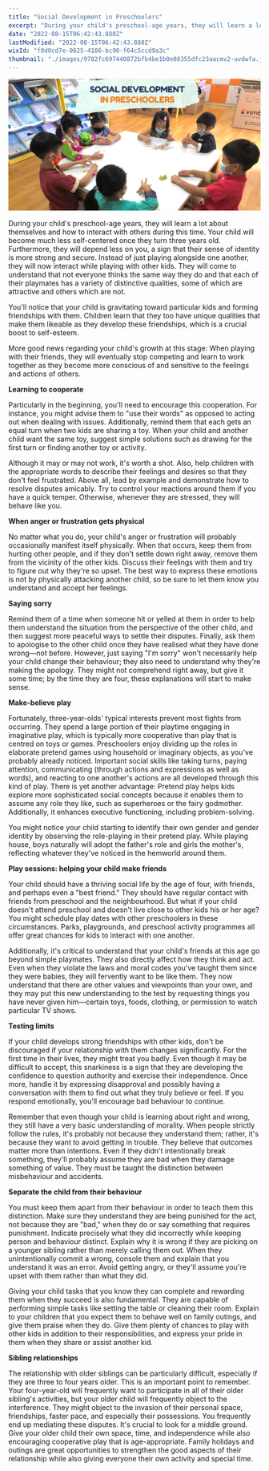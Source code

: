 ```yaml
---
title: "Social Development in Preschoolers"
excerpt: "During your child's preschool-age years, they will learn a lot about themselves and how to interact with others during this time. Your..."
date: "2022-08-15T06:42:43.880Z"
lastModified: "2022-08-15T06:42:43.880Z"
wixId: "f0d0cd7e-0625-4186-bc90-f64c5ccd9a3c"
thumbnail: "./images/9782fc697440872bfb4be1b0e08355dfc23aacmv2-uvdwfa.jpg"
---
```


![](./images/9782fc697440872bfb4be1b0e08355dfc23aacmv2-uvdwfa.jpg)

During your child's preschool-age years, they will learn a lot about themselves and how to interact with others during this time. Your child will become much less self-centered once they turn three years old. Furthermore, they will depend less on you, a sign that their sense of identity is more strong and secure. Instead of just playing alongside one another, they will now interact while playing with other kids. They will come to understand that not everyone thinks the same way they do and that each of their playmates has a variety of distinctive qualities, some of which are attractive and others which are not.

You'll notice that your child is gravitating toward particular kids and forming friendships with them. Children learn that they too have unique qualities that make them likeable as they develop these friendships, which is a crucial boost to self-esteem.

More good news regarding your child's growth at this stage: When playing with their friends, they will eventually stop competing and learn to work together as they become more conscious of and sensitive to the feelings and actions of others.

**Learning to cooperate**

Particularly in the beginning, you'll need to encourage this cooperation. For instance, you might advise them to "use their words" as opposed to acting out when dealing with issues. Additionally, remind them that each gets an equal turn when two kids are sharing a toy. When your child and another child want the same toy, suggest simple solutions such as drawing for the first turn or finding another toy or activity.

Although it may or may not work, it's worth a shot. Also, help children with the appropriate words to describe their feelings and desires so that they don't feel frustrated. Above all, lead by example and demonstrate how to resolve disputes amicably. Try to control your reactions around them if you have a quick temper. Otherwise, whenever they are stressed, they will behave like you.

**When anger or frustration gets physical**

No matter what you do, your child's anger or frustration will probably occasionally manifest itself physically. When that occurs, keep them from hurting other people, and if they don't settle down right away, remove them from the vicinity of the other kids. Discuss their feelings with them and try to figure out why they're so upset. The best way to express these emotions is not by physically attacking another child, so be sure to let them know you understand and accept her feelings.

**Saying sorry**

Remind them of a time when someone hit or yelled at them in order to help them understand the situation from the perspective of the other child, and then suggest more peaceful ways to settle their disputes. Finally, ask them to apologise to the other child once they have realised what they have done wrong—not before. However, just saying "I'm sorry" won't necessarily help your child change their behaviour; they also need to understand why they're making the apology. They might not comprehend right away, but give it some time; by the time they are four, these explanations will start to make sense.

**Make-believe play**

Fortunately, three-year-olds' typical interests prevent most fights from occurring. They spend a large portion of their playtime engaging in imaginative play, which is typically more cooperative than play that is centred on toys or games. Preschoolers enjoy dividing up the roles in elaborate pretend games using household or imaginary objects, as you've probably already noticed. Important social skills like taking turns, paying attention, communicating (through actions and expressions as well as words), and reacting to one another's actions are all developed through this kind of play. There is yet another advantage: Pretend play helps kids explore more sophisticated social concepts because it enables them to assume any role they like, such as superheroes or the fairy godmother. Additionally, it enhances executive functioning, including problem-solving.

You might notice your child starting to identify their own gender and gender identity by observing the role-playing in their pretend play. While playing house, boys naturally will adopt the father's role and girls the mother's, reflecting whatever they've noticed in the hemworld around them.

**Play sessions: helping your child make friends**

Your child should have a thriving social life by the age of four, with friends, and perhaps even a "best friend." They should have regular contact with friends from preschool and the neighbourhood. But what if your child doesn't attend preschool and doesn't live close to other kids his or her age? You might schedule play dates with other preschoolers in these circumstances. Parks, playgrounds, and preschool activity programmes all offer great chances for kids to interact with one another.

Additionally, it's critical to understand that your child's friends at this age go beyond simple playmates. They also directly affect how they think and act. Even when they violate the laws and moral codes you've taught them since they were babies, they will fervently want to be like them. They now understand that there are other values and viewpoints than your own, and they may put this new understanding to the test by requesting things you have never given him—certain toys, foods, clothing, or permission to watch particular TV shows.

**Testing limits**

If your child develops strong friendships with other kids, don't be discouraged if your relationship with them changes significantly. For the first time in their lives, they might treat you badly. Even though it may be difficult to accept, this snarkiness is a sign that they are developing the confidence to question authority and exercise their independence. Once more, handle it by expressing disapproval and possibly having a conversation with them to find out what they truly believe or feel. If you respond emotionally, you'll encourage bad behaviour to continue.

Remember that even though your child is learning about right and wrong, they still have a very basic understanding of morality. When people strictly follow the rules, it's probably not because they understand them; rather, it's because they want to avoid getting in trouble. They believe that outcomes matter more than intentions. Even if they didn't intentionally break something, they'll probably assume they are bad when they damage something of value. They must be taught the distinction between misbehaviour and accidents.

**Separate the child from their behaviour**

You must keep them apart from their behaviour in order to teach them this distinction. Make sure they understand they are being punished for the act, not because they are "bad," when they do or say something that requires punishment. Indicate precisely what they did incorrectly while keeping person and behaviour distinct. Explain why it is wrong if they are picking on a younger sibling rather than merely calling them out. When they unintentionally commit a wrong, console them and explain that you understand it was an error. Avoid getting angry, or they'll assume you're upset with them rather than what they did.

Giving your child tasks that you know they can complete and rewarding them when they succeed is also fundamental. They are capable of performing simple tasks like setting the table or cleaning their room. Explain to your children that you expect them to behave well on family outings, and give them praise when they do. Give them plenty of chances to play with other kids in addition to their responsibilities, and express your pride in them when they share or assist another kid.

**Sibling relationships**

The relationship with older siblings can be particularly difficult, especially if they are three to four years older. This is an important point to remember. Your four-year-old will frequently want to participate in all of their older sibling's activities, but your older child will frequently object to the interference. They might object to the invasion of their personal space, friendships, faster pace, and especially their possessions. You frequently end up mediating these disputes. It's crucial to look for a middle ground. Give your older child their own space, time, and independence while also encouraging cooperative play that is age-appropriate. Family holidays and outings are great opportunities to strengthen the good aspects of their relationship while also giving everyone their own activity and special time.
